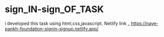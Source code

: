 # sign_IN-sign_OF_TASK
i developed this task using html,css,javascript. Netlify link _ https://naye-pankh-foundation-signin-signup.netlify.app/
